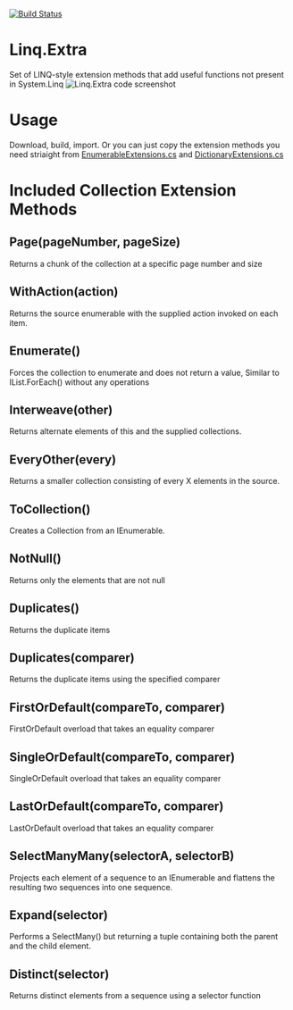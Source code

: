 [![Build Status](https://travis-ci.org/jcharlesworthuk/Linq.Extra.svg?branch=master)](https://travis-ci.org/jcharlesworthuk/Linq.Extra)

# Linq.Extra
Set of LINQ-style extension methods that add useful functions not present in System.Linq
![Linq.Extra code screenshot](https://raw.github.com/jcharlesworthuk/Linq.Extra/master/screenshot.PNG)

# Usage

Download, build, import.  Or you can just copy the extension methods you need striaight from [EnumerableExtensions.cs](JCharlesworth.Linq.Extra/EnumerableExtensions.cs) and [DictionaryExtensions.cs](JCharlesworth.Linq.Extra/DictionaryExtensions.cs)

# Included Collection Extension Methods

## Page(pageNumber, pageSize)

Returns a chunk of the collection at a specific page number and size

## WithAction(action)

Returns the source enumerable with the supplied action invoked on each item.

## Enumerate()

Forces the collection to enumerate and does not return a value, Similar to IList.ForEach() without any operations

## Interweave(other)

Returns alternate elements of this and the supplied collections.

## EveryOther(every)

Returns a smaller collection consisting of every X elements in the source.

## ToCollection()

Creates a Collection<T> from an IEnumerable<T>.

## NotNull()

Returns only the elements that are not null

## Duplicates()

Returns the duplicate items

## Duplicates(comparer)

Returns the duplicate items using the specified comparer

## FirstOrDefault(compareTo, comparer)

FirstOrDefault overload that takes an equality comparer

## SingleOrDefault(compareTo, comparer)

SingleOrDefault overload that takes an equality comparer

## LastOrDefault(compareTo, comparer)

LastOrDefault overload that takes an equality comparer

## SelectManyMany(selectorA, selectorB)

Projects each element of a sequence to an IEnumerable<T> and flattens the resulting two sequences into one sequence.

## Expand(selector)

Performs a SelectMany() but returning a tuple containing both the parent and the child element.

## Distinct(selector)

Returns distinct elements from a sequence using a selector function



